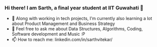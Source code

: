 ### Hi there! I am Sarth, a final year student at IIT Guwahati 👋


- 🌱 Along with working in tech projects, I’m currently also learning a lot about Product Management and Business Strategy
- 💬 Feel free to ask me about Data Structures, Algorithms, Coding, Software development and Music :P
- 📫 How to reach me: linkedin.com/in/sarthvitekar/


